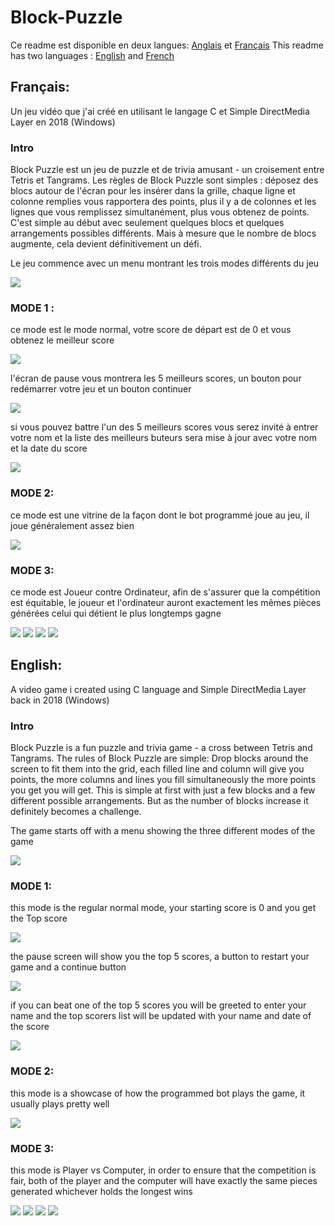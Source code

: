 # Block-Puzzle
Ce readme est disponible en deux langues: [Anglais](#english) et [Français](#français)
This readme has two languages : [English](#english) and [French](#français)



## Français:
Un jeu vidéo que j'ai créé en utilisant le langage C et Simple DirectMedia Layer en 2018 (Windows)

### Intro

Block Puzzle est un jeu de puzzle et de trivia amusant - un croisement entre Tetris et Tangrams.
Les règles de Block Puzzle sont simples : déposez des blocs autour de l'écran pour les insérer dans la grille, chaque ligne et colonne remplies vous rapportera des points, plus il y a de colonnes
et les lignes que vous remplissez simultanément, plus vous obtenez de points.
C'est simple au début avec seulement quelques blocs et quelques arrangements possibles différents. Mais à mesure que le nombre de blocs augmente, cela devient définitivement un défi.

Le jeu commence avec un menu montrant les trois modes différents du jeu

![](screenshots/mode-1/img1.png)

### MODE 1 :
ce mode est le mode normal, votre score de départ est de 0 et vous obtenez le meilleur score

![](screenshots/mode-1/img2.png)

l'écran de pause vous montrera les 5 meilleurs scores, un bouton pour redémarrer votre jeu et un bouton continuer

![](screenshots/mode-1/img3.png)

si vous pouvez battre l'un des 5 meilleurs scores
vous serez invité à entrer votre nom et la liste des meilleurs buteurs sera mise à jour avec votre nom et la date du score

![](screenshots/mode-1/img4.png)

### MODE 2:
ce mode est une vitrine de la façon dont le bot programmé joue au jeu, il joue généralement assez bien

![](screenshots/mode-2/img1.png)

### MODE 3:
ce mode est Joueur contre Ordinateur, afin de s'assurer que la compétition est équitable, le joueur et l'ordinateur auront exactement les mêmes pièces générées
celui qui détient le plus longtemps gagne

![](screenshots/mode-3/img1.png)
![](screenshots/mode-3/img2.png)
![](screenshots/mode-3/img3.png)
![](screenshots/mode-3/img5.png)




## English:
A video game i created using C language and Simple DirectMedia Layer back in 2018 (Windows)

### Intro

Block Puzzle is a fun puzzle and trivia game - a cross between Tetris and Tangrams. 
The rules of Block Puzzle are simple: Drop blocks around the screen to fit them into the grid, each filled line and column will give you points, the more columns
and lines you fill simultaneously the more points you get you will get.
This is simple at first with just a few blocks and a few different possible arrangements. But as the number of blocks increase it definitely becomes a challenge.


The game starts off with a menu showing the three different modes of the game

![](screenshots/mode-1/img1.png)

### MODE 1:
this mode is the regular normal mode, your starting score is 0 and you get the Top score 

![](screenshots/mode-1/img2.png)

the pause screen will show you the top 5 scores, a button to restart your game and a continue button

![](screenshots/mode-1/img3.png)


if you can beat one of the top 5 scores
you will be greeted to enter your name and the top scorers list will be updated with your name and date of the score

![](screenshots/mode-1/img4.png)

### MODE 2:
this mode is a showcase of how the programmed bot plays the game, it usually plays pretty well 

![](screenshots/mode-2/img1.png)

### MODE 3:
this mode is Player vs Computer, in order to ensure that the competition is fair, both of the player and the computer will have exactly the same pieces generated
whichever holds the longest wins 

![](screenshots/mode-3/img1.png)
![](screenshots/mode-3/img2.png)
![](screenshots/mode-3/img3.png)
![](screenshots/mode-3/img5.png)
